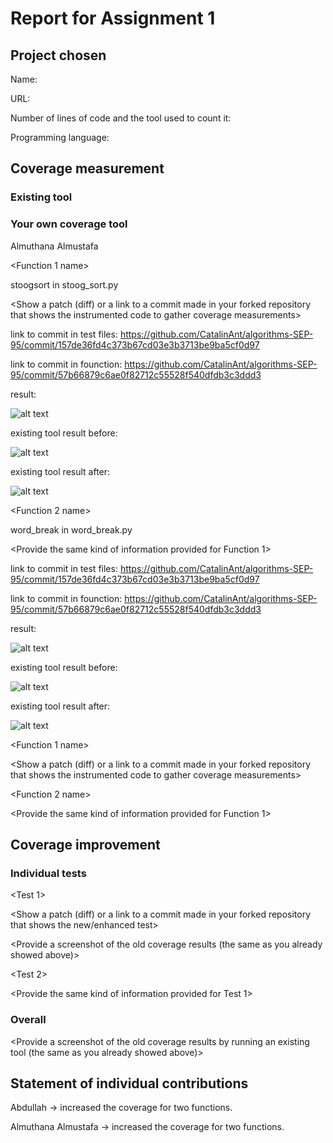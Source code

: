 # Report for Assignment 1

## Project chosen

Name: <TODO>

URL: <TODO>

Number of lines of code and the tool used to count it: <TODO>

Programming language: <TODO>

## Coverage measurement

### Existing tool

<Inform the name of the existing tool that was executed and how it was executed>

<Show the coverage results provided by the existing tool with a screenshot>

### Your own coverage tool

<The following is supposed to be repeated for each group member>

<Group member name>

Almuthana Almustafa

<Function 1 name>

stoogsort in stoog_sort.py

<Show a patch (diff) or a link to a commit made in your forked repository that shows the instrumented code to gather coverage measurements>

link to commit in test files:
https://github.com/CatalinAnt/algorithms-SEP-95/commit/157de36fd4c373b67cd03e3b3713be9ba5cf0d97

link to commit in founction:
https://github.com/CatalinAnt/algorithms-SEP-95/commit/57b66879c6ae0f82712c55528f540dfdb3c3ddd3

<Provide a screenshot of the coverage results output by the instrumentation>

result: 

![alt text](ts.png)

existing tool result before:

![alt text](ss2.png)

existing tool result after:

![alt text](ss.png)


<Function 2 name>

word_break in word_break.py

<Provide the same kind of information provided for Function 1>

link to commit in test files:
https://github.com/CatalinAnt/algorithms-SEP-95/commit/157de36fd4c373b67cd03e3b3713be9ba5cf0d97

link to commit in founction:
https://github.com/CatalinAnt/algorithms-SEP-95/commit/57b66879c6ae0f82712c55528f540dfdb3c3ddd3 


result: 

![alt text](ts.png)

existing tool result before:

![alt text](wk1.png)

existing tool result after:

![alt text](wk2.png)

<Group member name>

<Function 1 name>

<Show a patch (diff) or a link to a commit made in your forked repository that shows the instrumented code to gather coverage measurements>

<Provide a screenshot of the coverage results output by the instrumentation>

<Function 2 name>

<Provide the same kind of information provided for Function 1>

## Coverage improvement

### Individual tests

<The following is supposed to be repeated for each group member>

<Group member name>

<Test 1>

<Show a patch (diff) or a link to a commit made in your forked repository that shows the new/enhanced test>

<Provide a screenshot of the old coverage results (the same as you already showed above)>

<Provide a screenshot of the new coverage results>

<State the coverage improvement with a number and elaborate on why the coverage is improved>

<Test 2>

<Provide the same kind of information provided for Test 1>

### Overall

<Provide a screenshot of the old coverage results by running an existing tool (the same as you already showed above)>

<Provide a screenshot of the new coverage results by running the existing tool using all test modifications made by the group>

## Statement of individual contributions

<Write what each group member did>

Abdullah -> increased the coverage for two functions.

Almuthana Almustafa -> increased the coverage for two functions.
